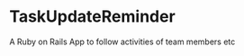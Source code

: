 TaskUpdateReminder
==================

A Ruby on Rails App to follow activities of team members etc
